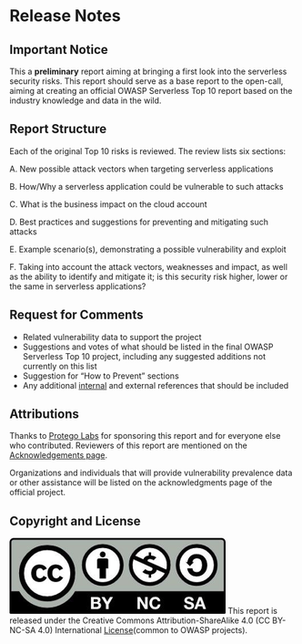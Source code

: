 # Release Notes

## Important Notice

This a ​**preliminary**​ report aiming at bringing a first look into the serverless security risks. This report should serve as a base report to the open-call, aiming at creating an official OWASP Serverless Top 10 report based on the industry knowledge and data in the wild.

## Report Structure

Each of the original Top 10 risks is reviewed. The review lists six sections:

A. New possible attack vectors when targeting serverless applications

B. How/Why a serverless application could be vulnerable to such attacks

C. What is the business impact on the cloud account

D. Best practices and suggestions for preventing and mitigating such attacks

E. Example scenario(s), demonstrating a possible vulnerability and exploit

F. Taking into account the attack vectors, weaknesses and impact, as well as the ability to identify and mitigate it; is this security risk higher, lower or the same in serverless applications?

## Request for Comments

- Related vulnerability data to support the project
- Suggestions and votes of what should be listed in the final OWASP Serverless Top 10 project, including any suggested additions not currently on this list
- Suggestion for “How to Prevent” sections
- Any additional ​[internal](https://owasp.org)​ and external references that should be included

## Attributions

Thanks to ​[Protego Labs](https://​protego.io) for sponsoring this report and for everyone else who contributed. Reviewers of this report are mentioned on the ​[Acknowledgements page​](0xae-acknowledgements.md).

Organizations and individuals that will provide vulnerability prevalence data or other assistance will be listed on the acknowledgments page of the official project.

## Copyright and License

![Creative Commons](images/0x02-creativecommons.png) This report is released under the Creative Commons Attribution-ShareAlike 4.0 (CC BY-NC-SA 4.0) International ​[License​](https://creativecommons.org/licenses/by-nc-sa/4.0/) (common to OWASP projects).